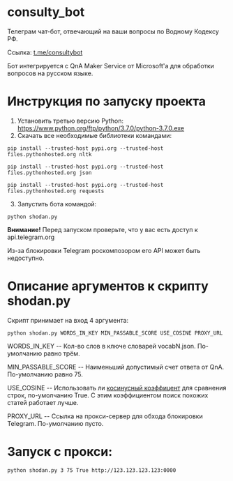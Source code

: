 # consulty_bot
Телеграм чат-бот, отвечающий на ваши вопросы по Водному Кодексу РФ.

Ссылка: [t.me/consultybot](t.me/consultybot)

Бот интегрируется с QnA Maker Service от Microsoft'a для обработки вопросов на русском языке.

# Инструкция по запуску проекта
1. Установить третью версию Python: https://www.python.org/ftp/python/3.7.0/python-3.7.0.exe
2. Скачать все необходимые библиотеки командами:

```pip install --trusted-host pypi.org --trusted-host files.pythonhosted.org nltk```

```pip install --trusted-host pypi.org --trusted-host files.pythonhosted.org json```

```pip install --trusted-host pypi.org --trusted-host files.pythonhosted.org requests```

3. Запустить бота командой:

```python shodan.py```

**Внимание!** Перед запуском проверьте, что у вас есть доступ к api.telegram.org

Из-за блокировки Telegram роскомпозором его API может быть недоступно.

# Описание аргументов к скрипту shodan.py
Скрипт принимает на вход 4 аргумента:

```python shodan.py WORDS_IN_KEY MIN_PASSABLE_SCORE USE_COSINE PROXY_URL```

WORDS_IN_KEY       -- Кол-во слов в ключе словарей vocabN.json. По-умолчанию равно трём.

MIN_PASSABLE_SCORE -- Наименьший допустимый счет ответа от QnA. По-умолчанию равно 75.

USE_COSINE         -- Использовать ли [косинусный коэффицент](https://ru.wikipedia.org/wiki/%D0%9A%D0%BE%D1%8D%D1%84%D1%84%D0%B8%D1%86%D0%B8%D0%B5%D0%BD%D1%82_%D0%9E%D1%82%D0%B8%D0%B0%D0%B8) для сравнения строк, по-умолчанию True. С этим коэффициентом поиск похожих статей работает лучше.

PROXY_URL          -- Ссылка на прокси-сервер для обхода блокировки Telegram. По-умолчанию пусто.

# Запуск с прокси:

```python shodan.py 3 75 True http://123.123.123.123:0000```
